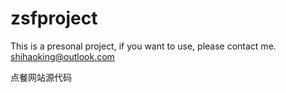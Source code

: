 zsfproject
==========
This is a presonal project, if you want to use, please contact me. shihaoking@outlook.com

点餐网站源代码
